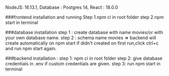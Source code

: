 NodeJS: 16.13.1,
Database : Postgres 14,
React : 18.0.0

###frontend installation and running
Step 1.npm ci in root folder
step 2.npm start in terminal

###database installation
step 1 : create database with name movies/or with your own database name.
step 2 : schema name movies => backend will create automatically on npm start
            if didn't created on first run,click ctrl+c and run npm start again.

###backend installation :
step 1: npm ci in root folder
step 2: give database credentials in .env if custom credentials are given.
step 3: run npm start in terminal